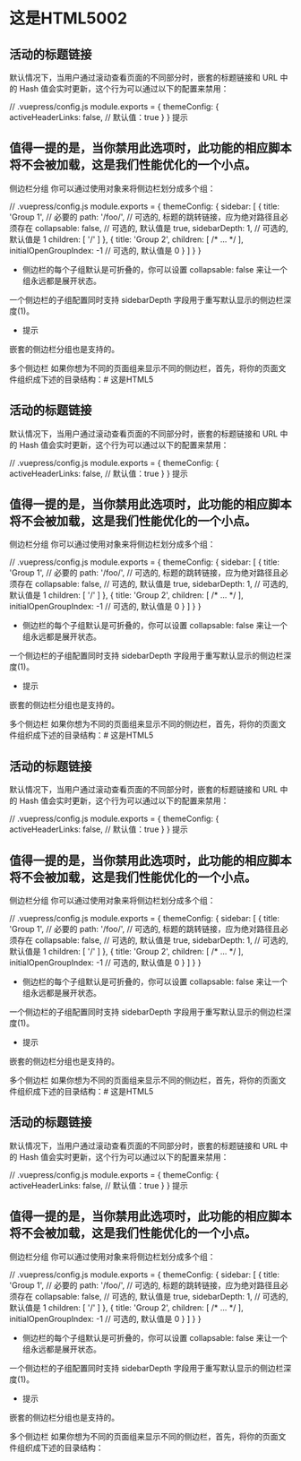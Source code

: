 # 这是HTML5002


## 活动的标题链接
默认情况下，当用户通过滚动查看页面的不同部分时，嵌套的标题链接和 URL 中的 Hash 值会实时更新，这个行为可以通过以下的配置来禁用：

// .vuepress/config.js
module.exports = {
  themeConfig: {
    activeHeaderLinks: false, // 默认值：true
  }
}
提示

## 值得一提的是，当你禁用此选项时，此功能的相应脚本将不会被加载，这是我们性能优化的一个小点。

侧边栏分组
你可以通过使用对象来将侧边栏划分成多个组：

// .vuepress/config.js
module.exports = {
  themeConfig: {
    sidebar: [
      {
        title: 'Group 1',   // 必要的
        path: '/foo/',      // 可选的, 标题的跳转链接，应为绝对路径且必须存在
        collapsable: false, // 可选的, 默认值是 true,
        sidebarDepth: 1,    // 可选的, 默认值是 1
        children: [
          '/'
        ]
      },
      {
        title: 'Group 2',
        children: [ /* ... */ ],
        initialOpenGroupIndex: -1 // 可选的, 默认值是 0
      }
    ]
  }
}
- 侧边栏的每个子组默认是可折叠的，你可以设置 collapsable: false 来让一个组永远都是展开状态。

一个侧边栏的子组配置同时支持 sidebarDepth 字段用于重写默认显示的侧边栏深度(1)。

- 提示

嵌套的侧边栏分组也是支持的。

多个侧边栏
如果你想为不同的页面组来显示不同的侧边栏，首先，将你的页面文件组织成下述的目录结构：# 这是HTML5


## 活动的标题链接
默认情况下，当用户通过滚动查看页面的不同部分时，嵌套的标题链接和 URL 中的 Hash 值会实时更新，这个行为可以通过以下的配置来禁用：

// .vuepress/config.js
module.exports = {
  themeConfig: {
    activeHeaderLinks: false, // 默认值：true
  }
}
提示

## 值得一提的是，当你禁用此选项时，此功能的相应脚本将不会被加载，这是我们性能优化的一个小点。

侧边栏分组
你可以通过使用对象来将侧边栏划分成多个组：

// .vuepress/config.js
module.exports = {
  themeConfig: {
    sidebar: [
      {
        title: 'Group 1',   // 必要的
        path: '/foo/',      // 可选的, 标题的跳转链接，应为绝对路径且必须存在
        collapsable: false, // 可选的, 默认值是 true,
        sidebarDepth: 1,    // 可选的, 默认值是 1
        children: [
          '/'
        ]
      },
      {
        title: 'Group 2',
        children: [ /* ... */ ],
        initialOpenGroupIndex: -1 // 可选的, 默认值是 0
      }
    ]
  }
}
- 侧边栏的每个子组默认是可折叠的，你可以设置 collapsable: false 来让一个组永远都是展开状态。

一个侧边栏的子组配置同时支持 sidebarDepth 字段用于重写默认显示的侧边栏深度(1)。

- 提示

嵌套的侧边栏分组也是支持的。

多个侧边栏
如果你想为不同的页面组来显示不同的侧边栏，首先，将你的页面文件组织成下述的目录结构：# 这是HTML5


## 活动的标题链接
默认情况下，当用户通过滚动查看页面的不同部分时，嵌套的标题链接和 URL 中的 Hash 值会实时更新，这个行为可以通过以下的配置来禁用：

// .vuepress/config.js
module.exports = {
  themeConfig: {
    activeHeaderLinks: false, // 默认值：true
  }
}
提示

## 值得一提的是，当你禁用此选项时，此功能的相应脚本将不会被加载，这是我们性能优化的一个小点。

侧边栏分组
你可以通过使用对象来将侧边栏划分成多个组：

// .vuepress/config.js
module.exports = {
  themeConfig: {
    sidebar: [
      {
        title: 'Group 1',   // 必要的
        path: '/foo/',      // 可选的, 标题的跳转链接，应为绝对路径且必须存在
        collapsable: false, // 可选的, 默认值是 true,
        sidebarDepth: 1,    // 可选的, 默认值是 1
        children: [
          '/'
        ]
      },
      {
        title: 'Group 2',
        children: [ /* ... */ ],
        initialOpenGroupIndex: -1 // 可选的, 默认值是 0
      }
    ]
  }
}
- 侧边栏的每个子组默认是可折叠的，你可以设置 collapsable: false 来让一个组永远都是展开状态。

一个侧边栏的子组配置同时支持 sidebarDepth 字段用于重写默认显示的侧边栏深度(1)。

- 提示

嵌套的侧边栏分组也是支持的。

多个侧边栏
如果你想为不同的页面组来显示不同的侧边栏，首先，将你的页面文件组织成下述的目录结构：# 这是HTML5


## 活动的标题链接
默认情况下，当用户通过滚动查看页面的不同部分时，嵌套的标题链接和 URL 中的 Hash 值会实时更新，这个行为可以通过以下的配置来禁用：

// .vuepress/config.js
module.exports = {
  themeConfig: {
    activeHeaderLinks: false, // 默认值：true
  }
}
提示

## 值得一提的是，当你禁用此选项时，此功能的相应脚本将不会被加载，这是我们性能优化的一个小点。

侧边栏分组
你可以通过使用对象来将侧边栏划分成多个组：

// .vuepress/config.js
module.exports = {
  themeConfig: {
    sidebar: [
      {
        title: 'Group 1',   // 必要的
        path: '/foo/',      // 可选的, 标题的跳转链接，应为绝对路径且必须存在
        collapsable: false, // 可选的, 默认值是 true,
        sidebarDepth: 1,    // 可选的, 默认值是 1
        children: [
          '/'
        ]
      },
      {
        title: 'Group 2',
        children: [ /* ... */ ],
        initialOpenGroupIndex: -1 // 可选的, 默认值是 0
      }
    ]
  }
}
- 侧边栏的每个子组默认是可折叠的，你可以设置 collapsable: false 来让一个组永远都是展开状态。

一个侧边栏的子组配置同时支持 sidebarDepth 字段用于重写默认显示的侧边栏深度(1)。

- 提示

嵌套的侧边栏分组也是支持的。

多个侧边栏
如果你想为不同的页面组来显示不同的侧边栏，首先，将你的页面文件组织成下述的目录结构：